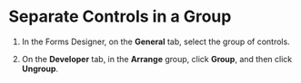 
# Separate Controls in a Group

1. In the Forms Designer, on the  **General** tab, select the group of controls.
    
2. On the  **Developer** tab, in the **Arrange** group, click **Group**, and then click  **Ungroup**.
    
